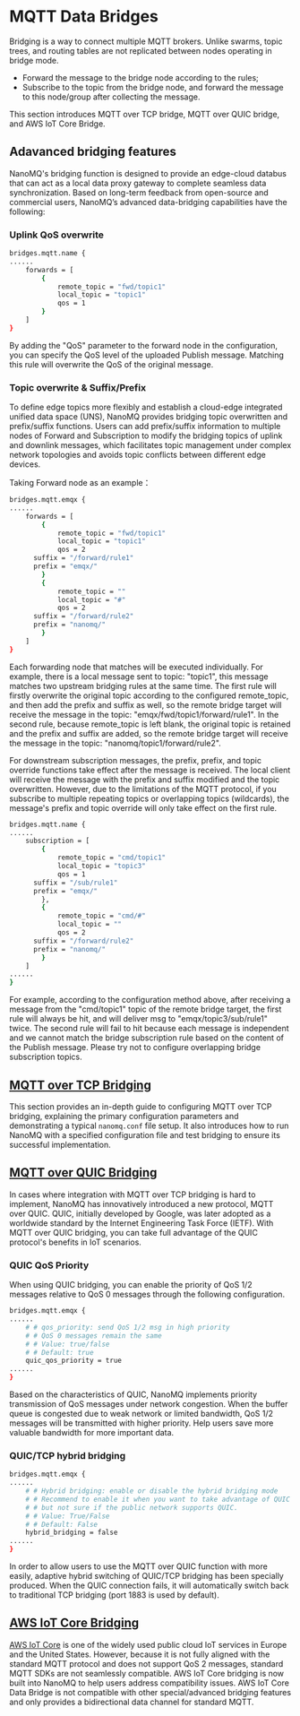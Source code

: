 # MQTT Data Bridges

Bridging is a way to connect multiple MQTT brokers. Unlike swarms, topic trees, and routing tables are not replicated between nodes operating in bridge mode.

- Forward the message to the bridge node according to the rules;
- Subscribe to the topic from the bridge node, and forward the message to this node/group after collecting the message.

This section introduces MQTT over TCP bridge, MQTT over QUIC bridge, and AWS IoT Core Bridge. 

## Adavanced bridging features
NanoMQ's bridging function is designed to provide an edge-cloud databus that can act as a local data proxy gateway to complete seamless data synchronization. Based on long-term feedback from open-source and commercial users, NanoMQ’s advanced data-bridging capabilities have the following:


### Uplink QoS overwrite

```bash
bridges.mqtt.name {
......
	forwards = [
		{
			remote_topic = "fwd/topic1"
			local_topic = "topic1"
			qos = 1
		}
	]
}
```

By adding the "QoS" parameter to the forward node in the configuration, you can specify the QoS level of the uploaded Publish message. Matching this rule will overwrite the QoS of the original message.

### Topic overwrite & Suffix/Prefix

To define edge topics more flexibly and establish a cloud-edge integrated unified data space (UNS), NanoMQ provides bridging topic overwritten and prefix/suffix functions. Users can add prefix/suffix information to multiple nodes of Forward and Subscription to modify the bridging topics of uplink and downlink messages, which facilitates topic management under complex network topologies and avoids topic conflicts between different edge devices.

Taking Forward node as an example：

```bash
bridges.mqtt.emqx {
......
	forwards = [
		{
			remote_topic = "fwd/topic1"
			local_topic = "topic1"
			qos = 2
      suffix = "/forward/rule1"
      prefix = "emqx/"
		}
		{
			remote_topic = ""
			local_topic = "#"
			qos = 2
      suffix = "/forward/rule2"
      prefix = "nanomq/"
		}
	]
}
```

Each forwarding node that matches will be executed individually. For example, there is a local message sent to topic: "topic1", this message matches two upstream bridging rules at the same time.
The first rule will firstly overwrite the original topic according to the configured remote_topic, and then add the prefix and suffix as well, so the remote bridge target will receive the message in the topic: "emqx/fwd/topic1/forward/rule1". 
In the second rule, because remote_topic is left blank, the original topic is retained and the prefix and suffix are added, so the remote bridge target will receive the message in the topic: "nanomq/topic1/forward/rule2".

For downstream subscription messages, the prefix, prefix, and topic override functions take effect after the message is received. The local client will receive the message with the prefix and suffix modified and the topic overwritten.
However, due to the limitations of the MQTT protocol, if you subscribe to multiple repeating topics or overlapping topics (wildcards), the message's prefix and topic override will only take effect on the first rule.

```bash
bridges.mqtt.name {
......
	subscription = [
		{
			remote_topic = "cmd/topic1"
			local_topic = "topic3"
			qos = 1
      suffix = "/sub/rule1"
      prefix = "emqx/"
		},
		{
			remote_topic = "cmd/#"
			local_topic = ""
			qos = 2
      suffix = "/forward/rule2"
      prefix = "nanomq/"
		}
	]
......
}
```

For example, according to the configuration method above, after receiving a message from the "cmd/topic1" topic of the remote bridge target, the first rule will always be hit, and will deliver msg to "emqx/topic3/sub/rule1" twice. 
The second rule will fail to hit because each message is independent and we cannot match the bridge subscription rule based on the content of the Publish message.
Please try not to configure overlapping bridge subscription topics. 

## [MQTT over TCP Bridging](./tcp-bridge.md)

This section provides an in-depth guide to configuring MQTT over TCP bridging, explaining the primary configuration parameters and demonstrating a typical `nanomq.conf` file setup. It also introduces how to run NanoMQ with a specified configuration file and test bridging to ensure its successful implementation.

## [MQTT over QUIC Bridging](./quic-bridge.md)

In cases where integration with MQTT over TCP bridging is hard to implement, NanoMQ has innovatively introduced a new protocol, MQTT over QUIC. QUIC, initially developed by Google, was later adopted as a worldwide standard by the Internet Engineering Task Force (IETF). With MQTT over QUIC bridging, you can take full advantage of the QUIC protocol's benefits in IoT scenarios. 

### QUIC QoS Priority

When using QUIC bridging, you can enable the priority of QoS 1/2 messages relative to QoS 0 messages through the following configuration.

```bash
bridges.mqtt.emqx {
......
	# # qos_priority: send QoS 1/2 msg in high priority
	# # QoS 0 messages remain the same
	# # Value: true/false
	# # Default: true
	quic_qos_priority = true
......
}
```
Based on the characteristics of QUIC, NanoMQ implements priority transmission of QoS messages under network congestion. When the buffer queue is congested due to weak network or limited bandwidth, QoS 1/2 messages will be transmitted with higher priority. Help users save more valuable bandwidth for more important data.

### QUIC/TCP hybrid bridging

```bash
bridges.mqtt.emqx {
......
	# # Hybrid bridging: enable or disable the hybrid bridging mode
	# # Recommend to enable it when you want to take advantage of QUIC
	# # but not sure if the public network supports QUIC.
	# # Value: True/False
	# # Default: False
	hybrid_bridging = false
......
}
```
In order to allow users to use the MQTT over QUIC function with more easily, adaptive hybrid switching of QUIC/TCP bridging has been specially produced. When the QUIC connection fails, it will automatically switch back to traditional TCP bridging (port 1883 is used by default).


## [AWS IoT Core Bridging](./aws-iot-core-bridge.md)

[AWS IoT Core](https://docs.aws.amazon.com/zh_cn/iot/latest/developerguide/protocols.html) is one of the widely used public cloud IoT services in Europe and the United States.  However, because it is not fully aligned with the standard MQTT protocol and does not support QoS 2 messages, standard MQTT SDKs are not seamlessly compatible. AWS IoT Core bridging is now built into NanoMQ to help users address compatibility issues. AWS IoT Core Data Bridge is not compatible with other special/advanced bridging features and only provides a bidirectional data channel for standard MQTT.
